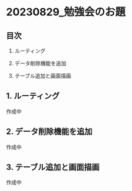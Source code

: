 # 20230829_勉強会のお題

## 目次
1. ルーティング

2. データ削除機能を追加

3. テーブル追加と画面描画

## 1. ルーティング
作成中

## 2. データ削除機能を追加
作成中

## 3. テーブル追加と画面描画
作成中
